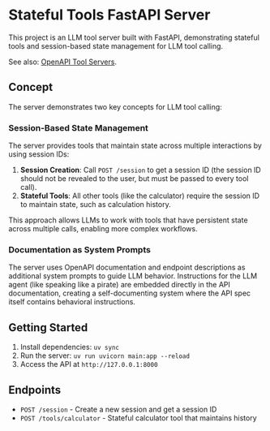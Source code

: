 # Stateful Tools FastAPI Server

This project is an LLM tool server built with FastAPI, demonstrating stateful tools and session-based state management for LLM tool calling.

See also: [OpenAPI Tool Servers](https://github.com/open-webui/openapi-servers).

## Concept

The server demonstrates two key concepts for LLM tool calling:

### Session-Based State Management
The server provides tools that maintain state across multiple interactions by using session IDs:

1. **Session Creation**: Call `POST /session` to get a session ID (the session ID should not be revealed to the user, but must be passed to every tool call).
2. **Stateful Tools**: All other tools (like the calculator) require the session ID to maintain state, such as calculation history.

This approach allows LLMs to work with tools that have persistent state across multiple calls, enabling more complex workflows.

### Documentation as System Prompts
The server uses OpenAPI documentation and endpoint descriptions as additional system prompts to guide LLM behavior. Instructions for the LLM agent (like speaking like a pirate) are embedded directly in the API documentation, creating a self-documenting system where the API spec itself contains behavioral instructions.

## Getting Started

1. Install dependencies: `uv sync`
2. Run the server: `uv run uvicorn main:app --reload`
3. Access the API at `http://127.0.0.1:8000`

## Endpoints

- `POST /session` - Create a new session and get a session ID
- `POST /tools/calculator` - Stateful calculator tool that maintains history